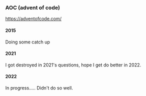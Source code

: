 ### AOC (advent of code)

https://adventofcode.com/

#### 2015 
Doing some catch up

#### 2021
I got destroyed in 2021's questions, hope I get do better in 2022.

#### 2022
In progress.....
Didn't do so well. 
